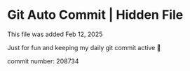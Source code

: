 # Git Auto Commit | Hidden File

This file was added Feb 12, 2025

Just for fun and keeping my daily git commit active 🤪

commit number: 208734
